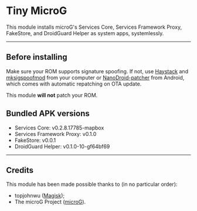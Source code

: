 # Tiny MicroG

This module installs microG's Services Core, Services Framework Proxy, FakeStore, and DroidGuard Helper as system apps, systemlessly.

-----

## Before installing

Make sure your ROM supports signature spoofing. If not, use [Haystack](https://github.com/Lanchon/haystack) and [mksigspoofmod](https://github.com/DMSalesman/mksigspoofmod) from your computer or [NanoDroid-patcher](https://downloads.nanolx.org/NanoDroid/Stable/) from Android, which comes with automatic repatching on OTA update.

This module **will not** patch your ROM.

## Bundled APK versions

 - Services Core: v0.2.8.17785-mapbox
 - Services Framework Proxy: v0.1.0
 - FakeStore: v0.0.1
 - DroidGuard Helper: v0.1.0-10-gf64bf69

-----

## Credits

This module has been made possible thanks to (in no particular order):
 - topjohnwu ([Magisk](https://github.com/topjohnwu/Magisk));
 - The microG Project ([microG](https://github.com/microg)).
